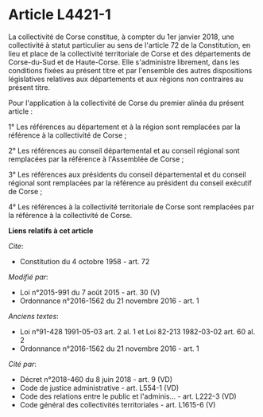 # Article L4421-1

La collectivité de Corse constitue, à compter du 1er janvier 2018, une collectivité à statut particulier au sens de l'article
72 de la Constitution, en lieu et place de la collectivité territoriale de Corse et des départements de Corse-du-Sud et de
Haute-Corse. Elle s'administre librement, dans les conditions fixées au présent titre et par l'ensemble des autres
dispositions législatives relatives aux départements et aux régions non contraires au présent titre. 

Pour l'application à la collectivité de Corse du premier alinéa du présent article : 

1° Les références au département et à la région sont remplacées par la référence à la collectivité de Corse ; 

2° Les références au conseil départemental et au conseil régional sont remplacées par la référence à l'Assemblée de Corse ; 

3° Les références aux présidents du conseil départemental et du conseil régional sont remplacées par la référence au
président du conseil exécutif de Corse ;

4° Les références à la collectivité territoriale de Corse sont remplacées par la référence à la collectivité de Corse.

**Liens relatifs à cet article**

_Cite_:

  - Constitution du 4 octobre 1958 - art. 72

_Modifié par_:

  - Loi n°2015-991 du 7 août 2015 - art. 30 (V)
  - Ordonnance n°2016-1562 du 21 novembre 2016 - art. 1

_Anciens textes_:

  - Loi n°91-428 1991-05-03 art. 2 al. 1 et Loi 82-213 1982-03-02 art. 60 al. 2
  - Ordonnance n°2016-1562 du 21 novembre 2016 - art. 1

_Cité par_:

  - Décret n°2018-460 du 8 juin 2018 - art. 9 (VD)
  - Code de justice administrative - art. L554-1 (VD)
  - Code des relations entre le public et l'adminis... - art. L222-3 (VD)
  - Code général des collectivités territoriales - art. L1615-6 (V)
